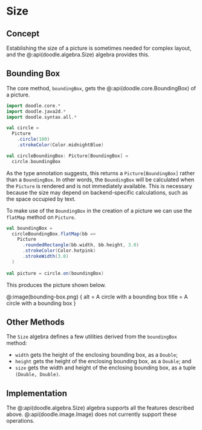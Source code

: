 # Size

## Concept

Establishing the size of a picture is sometimes needed for complex layout, and the @:api(doodle.algebra.Size) algebra provides this.

## Bounding Box

The core method, `boundingBox`, gets the @:api(doodle.core.BoundingBox) of a picture.

```scala mdoc:silent
import doodle.core.*
import doodle.java2d.*
import doodle.syntax.all.*

val circle =
  Picture
    .circle(100)
    .strokeColor(Color.midnightBlue)

val circleBoundingBox: Picture[BoundingBox] =
  circle.boundingBox
```

As the type annotation suggests, this returns a `Picture[BoundingBox]` rather than a `BoundingBox`. 
In other words, the `BoundingBox` will be calculated when the `Picture` is rendered and is not immediately available.
This is necessary because the size may depend on backend-specific calculations, such as the space occupied by text.

To make use of the `BoundingBox` in the creation of a picture we can use the `flatMap` method on `Picture`.

```scala mdoc
val boundingBox =
  circleBoundingBox.flatMap(bb => 
    Picture
      .roundedRectangle(bb.width, bb.height, 3.0)
      .strokeColor(Color.hotpink)
      .strokeWidth(3.0)
  )
  
val picture = circle.on(boundingBox)
```

This produces the picture shown below.

@:image(bounding-box.png) {
  alt = A circle with a bounding box
  title = A circle with a bounding box
}


## Other Methods

The `Size` algebra defines a few utilities derived from the `boundingBox` method:

* `width` gets the height of the enclosing bounding box, as a `Double`;
* `height` gets the height of the enclosing bounding box, as a `Double`; and
* `size` gets the width and height of the enclosing bounding box, as a tuple `(Double, Double)`.


## Implementation

The @:api(doodle.algebra.Size) algebra supports all the features described above. @:api(doodle.image.Image) does not currently support these operations.
